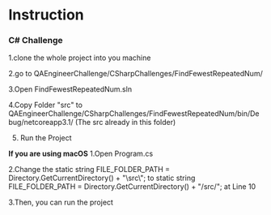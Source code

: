 # Instruction 

### C# Challenge

1.clone the whole project into you machine

2.go to QAEngineerChallenge/CSharpChallenges/FindFewestRepeatedNum/

3.Open FindFewestRepeatedNum.sln

4.Copy Folder "src" to QAEngineerChallenge/CSharpChallenges/FindFewestRepeatedNum/bin/Debug/netcoreapp3.1/ (The src already in this folder)

5. Run the Project

****If you are using macOS****
1.Open Program.cs

2.Change the static string FILE_FOLDER_PATH = Directory.GetCurrentDirectory() + "\\src\\"; to
static string FILE_FOLDER_PATH = Directory.GetCurrentDirectory() + "/src/"; at Line 10

3.Then, you can run the project
